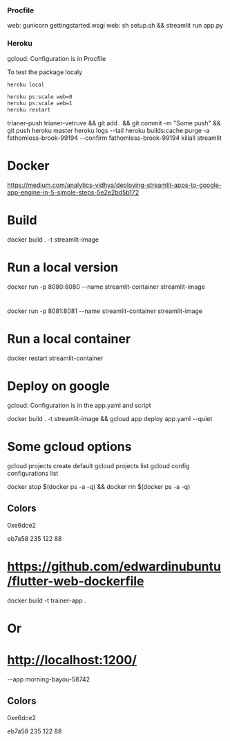 ### Procfile
web: gunicorn gettingstarted.wsgi
web: sh setup.sh && streamlit run app.py

### Heroku

gcloud: Configuration is in Procfile

To test the package localy
```bash
heroku local

heroku ps:scale web=0
heroku ps:scale web=1
heroku restart
```


trianer-push
trianer-vetruve && git add . && git commit -m "Some push" && git push heroku master
heroku logs --tail
heroku builds:cache:purge -a fathomless-brook-99194  --confirm fathomless-brook-99194
killall streamlit

# Docker
https://medium.com/analytics-vidhya/deploying-streamlit-apps-to-google-app-engine-in-5-simple-steps-5e2e2bd5b172


# Build
docker build . -t streamlit-image

# Run a local version
docker run -p 8080:8080 --name streamlit-container streamlit-image

#
docker run -p 8081:8081 --name streamlit-container streamlit-image

# Run a local container
docker restart streamlit-container

# Deploy on google
gcloud: Configuration is in the app.yaml and script 

docker build . -t streamlit-image && gcloud app deploy app.yaml
 --quiet

# Some gcloud options
gcloud projects create default
gcloud projects list
gcloud config configurations list


docker stop $(docker ps -a -q) && docker rm $(docker ps -a -q)


## Colors

0xe6dce2

eb7a58 235 122 88

# <https://github.com/edwardinubuntu/flutter-web-dockerfile>
docker build -t trainer-app .

# Or

# <http://localhost:1200/>

 --app morning-bayou-58742



## Colors

0xe6dce2

eb7a58 235 122 88
